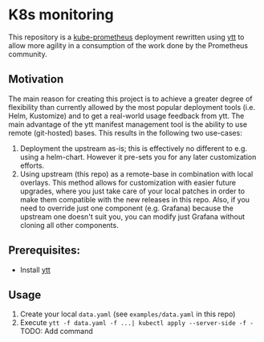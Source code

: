 # K8s monitoring
This repository is a [kube-prometheus](https://github.com/prometheus-operator/kube-prometheus) deployment rewritten using [ytt](https://carvel.dev/ytt/) to allow more agility in a consumption of the work done by the Prometheus community.

## Motivation
The main reason for creating this project is to achieve a greater degree of flexibility than currently allowed by the most popular deployment tools (i.e. Helm, Kustomize) and to get a real-world usage feedback from ytt. The main advantage of the ytt manifest management tool is the ability to use remote (git-hosted) bases. This results in the following two use-cases:
1. Deployment the upstream as-is; this is effectively no different to e.g. using a helm-chart. However it pre-sets you for any later customization efforts.
2. Using upstream (this repo) as a remote-base in combination with local overlays. This method allows for customization with easier future upgrades, where you just take care of your local patches in order to make them compatible with the new releases in this repo. Also, if you need to override just one component (e.g. Grafana) because the upstream one doesn't suit you, you can modify just Grafana without cloning all other components.

## Prerequisites:
- Install [ytt](https://carvel.dev/ytt/)

## Usage
1. Create your local `data.yaml` (see `examples/data.yaml` in this repo)
2. Execute `ytt -f data.yaml -f ...| kubectl apply --server-side -f -` TODO: Add command
